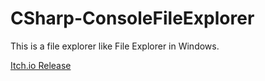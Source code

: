# CSharp-ConsoleFileExplorer
This is a file explorer like File Explorer in Windows.

[Itch.io Release](https://d-jangkhtv.itch.io/csharp-console-file-explorer)
